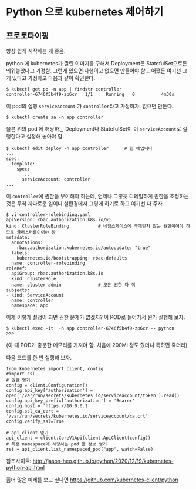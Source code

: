 # Python 으로 kubernetes 제어하기

## 프로토타이핑

항상 쉽게 시작하는 게 좋음.

python 에 kubernetes가 깔린 이미지를 구해서 Deployment든 StatefulSet으로든 띄워놓았다고 가정함. 
그런게 있으면 다행이고 없으면 만들어야 함...
어쨌든 여기선 그게 있다고 가정하고 다음과 같이 확인한다.
```
$ kubectl get po -n app | findstr controller
controller-6746f5b4f9-zp6cr   1/1     Running   0          4m30s
```

이 pod의 실행 `serviceAccount` 가 `controller`라고 가정하자. 없으면 만든다.
```
$ kubectl create sa -n app controller
```

물론 위의 pod 에 해당하는 Deployment나 StatefulSet이 이 `serviceAccount`로 실행한다고 설정해 놓아야 함.
```
$ kubectl edit deploy -n app controller      # 한 예입니다
...
spec:
  template:
    spec:
      ...
      serviceAccount: controller
...
```

이 `controller`에 권한을 부여해야 하는데, 언제나 그렇듯 디테일하게 권한을 조정하는 것은 무척 까다로운 일이니 실환경에서 그렇게 하기로 하고 여기선 다 주자.

```
$ vi controller-rolebinding.yaml
apiVersion: rbac.authorization.k8s.io/v1
kind: ClusterRoleBinding           # 네임스페이스에 구애받지 않는 권한이어야 하므로 클러스터롤이어야 함
metadata:
  annotations:
    rbac.authorization.kubernetes.io/autoupdate: "true"
  labels:
    kubernetes.io/bootstrapping: rbac-defaults
  name: controller-rolebinding
roleRef:
  apiGroup: rbac.authorization.k8s.io
  kind: ClusterRole
  name: cluster-admin              # 모든 권한 다 줘
subjects:
- kind: ServiceAccount
  name: controller
  namespace: app
```

이제 이렇게 설정이 되면 권한 문제가 없겠지? 이 POD로 들어가서 뭔가 실행해 보자.  
```
$ kubectl exec -it  -n app controller-6746f5b4f9-zp6cr -- python
>>> 
```
(이 때 POD가 충분한 메모리를 가져야 함. 처음에 200Mi 정도 줬더니 툭하면 죽더라)  

다음 코드를 한 번 실행해 보자.
```
from kubernetes import client, config
#import ssl
# 권한 얻기
config = client.Configuration()
config.api_key['authorization'] = open('/var/run/secrets/kubernetes.io/serviceaccount/token').read()
config.api_key_prefix['authorization'] = 'Bearer'
config.host = 'https://10.0.0.1'
config.ssl_ca_cert = '/var/run/secrets/kubernetes.io/serviceaccount/ca.crt'
config.verify_ssl=True

# api_client 얻기
api_client = client.CoreV1Api(client.ApiClient(config))
# 특정 namespace에 해당하는 pod 들 정보 얻기
ret = api_client.list_namespaced_pod("app", watch=False)
```
참조사이트: http://jason-heo.github.io/python/2020/12/19/kubernetes-python-api.html  


좀더 많은 예제를 보고 싶다면 https://github.com/kubernetes-client/python


